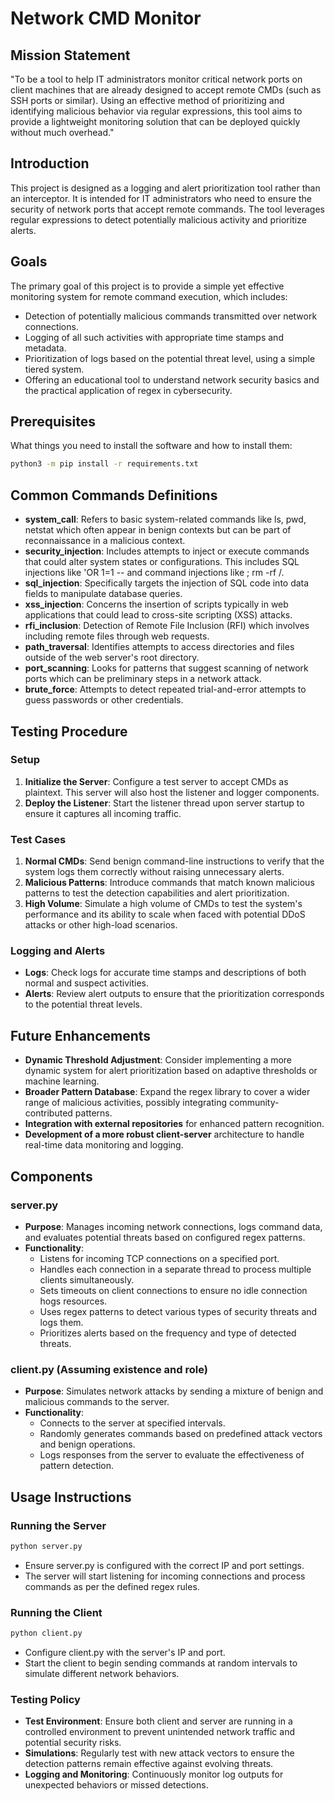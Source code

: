 # Network CMD Monitor

## Mission Statement

"To be a tool to help IT administrators monitor critical network ports on client machines that are already designed to accept remote CMDs (such as SSH ports or similar). Using an effective method of prioritizing and identifying malicious behavior via regular expressions, this tool aims to provide a lightweight monitoring solution that can be deployed quickly without much overhead."

## Introduction

This project is designed as a logging and alert prioritization tool rather than an interceptor. It is intended for IT administrators who need to ensure the security of network ports that accept remote commands. The tool leverages regular expressions to detect potentially malicious activity and prioritize alerts.

## Goals

The primary goal of this project is to provide a simple yet effective monitoring system for remote command execution, which includes:

- Detection of potentially malicious commands transmitted over network connections.
- Logging of all such activities with appropriate time stamps and metadata.
- Prioritization of logs based on the potential threat level, using a simple tiered system.
- Offering an educational tool to understand network security basics and the practical application of regex in cybersecurity.

## Prerequisites

What things you need to install the software and how to install them:

```bash
python3 -m pip install -r requirements.txt
```

## Common Commands Definitions

- **system_call**: Refers to basic system-related commands like ls, pwd, netstat which often appear in benign contexts but can be part of reconnaissance in a malicious context.
- **security_injection**: Includes attempts to inject or execute commands that could alter system states or configurations. This includes SQL injections like 'OR 1=1 -- and command injections like ; rm -rf /.
- **sql_injection**: Specifically targets the injection of SQL code into data fields to manipulate database queries.
- **xss_injection**: Concerns the insertion of scripts typically in web applications that could lead to cross-site scripting (XSS) attacks.
- **rfi_inclusion**: Detection of Remote File Inclusion (RFI) which involves including remote files through web requests.
- **path_traversal**: Identifies attempts to access directories and files outside of the web server's root directory.
- **port_scanning**: Looks for patterns that suggest scanning of network ports which can be preliminary steps in a network attack.
- **brute_force**: Attempts to detect repeated trial-and-error attempts to guess passwords or other credentials.

## Testing Procedure

### Setup

1. **Initialize the Server**: Configure a test server to accept CMDs as plaintext. This server will also host the listener and logger components.
2. **Deploy the Listener**: Start the listener thread upon server startup to ensure it captures all incoming traffic.

### Test Cases

1. **Normal CMDs**: Send benign command-line instructions to verify that the system logs them correctly without raising unnecessary alerts.
2. **Malicious Patterns**: Introduce commands that match known malicious patterns to test the detection capabilities and alert prioritization.
3. **High Volume**: Simulate a high volume of CMDs to test the system's performance and its ability to scale when faced with potential DDoS attacks or other high-load scenarios.

### Logging and Alerts

- **Logs**: Check logs for accurate time stamps and descriptions of both normal and suspect activities.
- **Alerts**: Review alert outputs to ensure that the prioritization corresponds to the potential threat levels.

## Future Enhancements

- **Dynamic Threshold Adjustment**: Consider implementing a more dynamic system for alert prioritization based on adaptive thresholds or machine learning.
- **Broader Pattern Database**: Expand the regex library to cover a wider range of malicious activities, possibly integrating community-contributed patterns.
- **Integration with external repositories** for enhanced pattern recognition.
- **Development of a more robust client-server** architecture to handle real-time data monitoring and logging.

## Components

### server.py

- **Purpose**: Manages incoming network connections, logs command data, and evaluates potential threats based on configured regex patterns.
- **Functionality**:
  - Listens for incoming TCP connections on a specified port.
  - Handles each connection in a separate thread to process multiple clients simultaneously.
  - Sets timeouts on client connections to ensure no idle connection hogs resources.
  - Uses regex patterns to detect various types of security threats and logs them.
  - Prioritizes alerts based on the frequency and type of detected threats.

### client.py (Assuming existence and role)

- **Purpose**: Simulates network attacks by sending a mixture of benign and malicious commands to the server.
- **Functionality**:
  - Connects to the server at specified intervals.
  - Randomly generates commands based on predefined attack vectors and benign operations.
  - Logs responses from the server to evaluate the effectiveness of pattern detection.

## Usage Instructions

### Running the Server

```bash
python server.py
```

- Ensure server.py is configured with the correct IP and port settings.
- The server will start listening for incoming connections and process commands as per the defined regex rules.

### Running the Client

```bash
python client.py
```

- Configure client.py with the server's IP and port.
- Start the client to begin sending commands at random intervals to simulate different network behaviors.

### Testing Policy

- **Test Environment**: Ensure both client and server are running in a controlled environment to prevent unintended network traffic and potential security risks.
- **Simulations**: Regularly test with new attack vectors to ensure the detection patterns remain effective against evolving threats.
- **Logging and Monitoring**: Continuously monitor log outputs for unexpected behaviors or missed detections.
